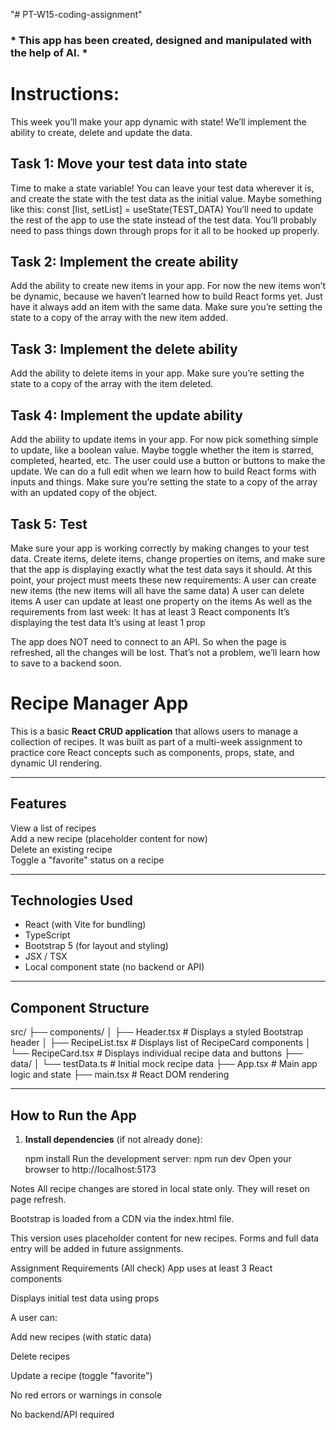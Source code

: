 "# PT-W15-coding-assignment" 

### * This app has been created, designed and manipulated with the help of AI. *

# Instructions:
This week you’ll make your app dynamic with state! We’ll implement the ability to create, delete and update the data.

## Task 1: Move your test data into state
Time to make a state variable!
You can leave your test data wherever it is, and create the state with the test data as the initial value.
Maybe something like this:
const [list, setList] = useState(TEST_DATA)
You’ll need to update the rest of the app to use the state instead of the test data. You’ll probably need to pass things down through props for it all to be hooked up properly.

## Task 2: Implement the create ability
Add the ability to create new items in your app. 
For now the new items won’t be dynamic, because we haven’t learned how to build React forms yet. Just have it always add an item with the same data.
Make sure you’re setting the state to a copy of the array with the new item added.

## Task 3: Implement the delete ability
Add the ability to delete items in your app.
Make sure you’re setting the state to a copy of the array with the item deleted.

## Task 4: Implement the update ability
Add the ability to update items in your app.
For now pick something simple to update, like a boolean value. Maybe toggle whether the item is starred, completed, hearted, etc. The user could use a button or buttons to make the update. We can do a full edit when we learn how to build React forms with inputs and things.
Make sure you’re setting the state to a copy of the array with an updated copy of the object.

## Task 5: Test
Make sure your app is working correctly by making changes to your test data. Create items, delete items, change properties on items, and make sure that the app is displaying exactly what the test data says it should.
At this point, your project must meets these new requirements:
A user can create new items (the new items will all have the same data)
A user can delete items
A user can update at least one property on the items
As well as the requirements from last week:
It has at least 3 React components
It’s displaying the test data
It’s using at least 1 prop

The app does NOT need to connect to an API. So when the page is refreshed, all the changes will be lost. That’s not a problem, we’ll learn how to save to a backend soon.


# Recipe Manager App

This is a basic **React CRUD application** that allows users to manage a collection of recipes. It was built as part of a multi-week assignment to practice core React concepts such as components, props, state, and dynamic UI rendering.

---

## Features

View a list of recipes  
Add a new recipe (placeholder content for now)  
Delete an existing recipe  
Toggle a "favorite" status on a recipe

---

## Technologies Used

- React (with Vite for bundling)
- TypeScript
- Bootstrap 5 (for layout and styling)
- JSX / TSX
- Local component state (no backend or API)

---

## Component Structure

src/
├── components/
│ ├── Header.tsx # Displays a styled Bootstrap header
│ ├── RecipeList.tsx # Displays list of RecipeCard components
│ └── RecipeCard.tsx # Displays individual recipe data and buttons
├── data/
│ └── testData.ts # Initial mock recipe data
├── App.tsx # Main app logic and state
├── main.tsx # React DOM rendering


---

## How to Run the App

1. **Install dependencies** (if not already done):

   npm install
Run the development server:
npm run dev
Open your browser to http://localhost:5173

Notes
All recipe changes are stored in local state only. They will reset on page refresh.

Bootstrap is loaded from a CDN via the index.html file.

This version uses placeholder content for new recipes. Forms and full data entry will be added in future assignments.

Assignment Requirements (All check)
 App uses at least 3 React components

 Displays initial test data using props

 A user can:

 Add new recipes (with static data)

 Delete recipes

 Update a recipe (toggle "favorite")

 No red errors or warnings in console

 No backend/API required